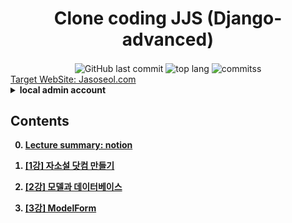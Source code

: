 <h1 align="center">Clone coding JJS (Django-advanced)</h1>

<div align="center">
  <img alt="GitHub last commit" align="center"
    src="https://img.shields.io/github/last-commit/4923/mathematics_REBOOT">
  <img alt="top lang" align="center" src="https://img.shields.io/github/languages/top/4923/mathematics_REBOOT">
  <img alt="commitss" align="center" src="https://img.shields.io/github/commit-activity/m/4923/mathematics_REBOOT">
</div>
<a href = "https://jasoseol.com">Target WebSite: Jasoseol.com </a><br>

<details>
<summary> 
<b>local admin account<b>
</summary>
<b>ID<b>: admin <br>
<b>PW<b>: 1111
</details>

## Contents

0. [Lecture summary: notion](https://www.notion.so/68971c4ea7e948d1b1d994cfa99ac35b)

1. [[1강] 자소설 닷컴 만들기](https://github.com/4923/Jasoseol.com/blob/master/jasoseol_1.ipynb)

2. [[2강] 모델과 데이터베이스](https://github.com/4923/Jasoseol.com/blob/master/jasoseol_2.ipynb)

3. [[3강] ModelForm](https://github.com/4923/Jasoseol.com/blob/master/jasoseol_3.ipynb)